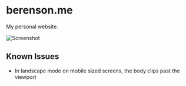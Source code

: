 # berenson.me

My personal website.

![Screenshot](https://i.imgur.com/pBkWKsF.png)

## Known Issues

-   In landscape mode on mobile sized screens, the body clips past the viewport
